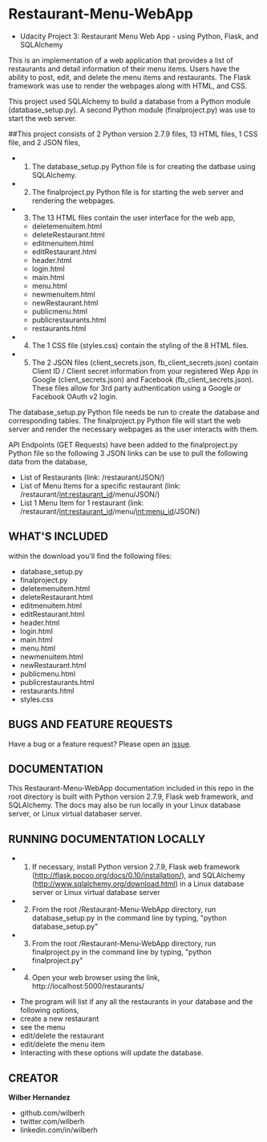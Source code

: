 # Restaurant-Menu-WebApp
- Udacity Project 3:  Restaurant Menu Web App - using Python, Flask, and SQLAlchemy


This is an implementation of a web application that provides a list of restaurants and detail information of their menu items.  Users have the ability to post, edit, and delete the menu items and restaurants.  The Flask framework was use to render the webpages along with HTML, and CSS.

This project used SQLAlchemy to build a database from a Python module (database_setup.py).
A second Python module (finalproject.py) was use to start the web server.

##This project consists of 
2 Python version 2.7.9 files, 13 HTML files, 1 CSS file, and 2 JSON files,

* 1. The database_setup.py Python file is for creating the datbase using SQLAlchemy.  
* 2. The finalproject.py Python file is for starting the web server and rendering the webpages.  
* 3. The 13 HTML files contain the user interface for the web app,
  * deletemenuitem.html
  * deleteRestaurant.html
  * editmenuitem.html
  * editRestaurant.html
  * header.html
  * login.html
  * main.html
  * menu.html
  * newmenuitem.html
  * newRestaurant.html
  * publicmenu.html
  * publicrestaurants.html
  * restaurants.html
* 4. The 1 CSS file (styles.css) contain the styling of the 8 HTML files.
* 5. The 2 JSON files (client_secrets.json, fb_client_secrets.json) contain Client ID / Client secret information from your registered Wep App in Google (client_secrets.json) and Facebook (fb_client_secrets.json).  These files allow for 3rd party authentication using a Google or Facebook OAuth v2 login.

The database_setup.py Python file needs be run to create the database and corresponding tables.  The finalproject.py Python file will start the web server and render the necessary webpages as the user interacts with them.

API Endpoints (GET Requests) have been added to the finalproject.py Python file so the following 3 JSON links can be use to pull the following data from the database,
* List of Restaurants (link:  /restaurant/JSON/)
* List of Menu Items for a specific restaurant (link:  /restaurant/<int:restaurant_id>/menu/JSON/)
* List 1 Menu Item for 1 restaurant (link:  /restaurant/<int:restaurant_id>/menu/<int:menu_id>/JSON/)


## WHAT'S INCLUDED
within the download you'll find the following files:
- database_setup.py
- finalproject.py
- deletemenuitem.html
- deleteRestaurant.html
- editmenuitem.html
- editRestaurant.html
- header.html
- login.html
- main.html
- menu.html
- newmenuitem.html
- newRestaurant.html
- publicmenu.html
- publicrestaurants.html
- restaurants.html
- styles.css


## BUGS AND FEATURE REQUESTS
Have a bug or a feature request? Please open an [issue](https://github.com/wilberh/Restaurant-Menu-WebApp/issues/new).

## DOCUMENTATION
This Restaurant-Menu-WebApp documentation included in this repo in the root directory is built with Python version 2.7.9, Flask web framework, and SQLAlchemy.  The docs may also be run locally in your Linux database server, or Linux virtual databaser server.


## RUNNING DOCUMENTATION LOCALLY
- 1. If necessary, install Python version 2.7.9, Flask web framework (http://flask.pocoo.org/docs/0.10/installation/), and SQLAlchemy (http://www.sqlalchemy.org/download.html) in a Linux database server or Linux virtual database server
- 2. From the root /Restaurant-Menu-WebApp directory, run database_setup.py in the command line by typing, "python database_setup.py" 
- 3. From the root /Restaurant-Menu-WebApp directory, run finalproject.py in the command line by typing, "python finalproject.py"
- 4. Open your web browser using the link, http://localhost:5000/restaurants/
* The program will list if any all the restaurants in your database and the following options,
 * create a new restaurant
 * see the menu
 * edit/delete the restaurant
 * edit/delete the menu item
* Interacting with these options will update the database.


## CREATOR
**Wilber Hernandez**
- github.com/wilberh
- twitter.com/wilberh
- linkedin.com/in/wilberh
